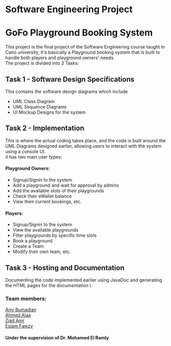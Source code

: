 # Software Engineering Project
# GoFo Playground Booking System
This project is the final project of the Software Engineering course taught in Cairo university, it's basically a
Playground booking system that is built to handle both players and playground owners' needs. \
The project is divided into 3 Tasks:
## Task 1 - Software Design Specifications
This contains the software design diagrams which include
- UML Class Diagram
- UML Sequence Diagrams
- UI Mockup Designs for the system
## Task 2 - Implementation
This is where the actual coding takes place, and the code is built around the UML Diagrams designed earlier, allowing users to interact with the system using a console UI. \
it has two main user types:
#### Playground Owners:
- Signup/Signin to the system
- Add a playground and wait for approval by admins
- Add the available slots of their playgrounds
- Check their eWallet balance
- View their current bookings, etc.
#### Players: 
- Signup/Signin to the system
- View the available playgrounds
- Filter playgrounds by specific time slots
- Book a playground
- Create a Team
- Modify their own team, etc.
## Task 3 - Hosting and Documentation
Documenting the code implemented earlier using JavaDoc and generating the HTML pages for the documentation
\
### Team members: 
[Amr Bumadian](https://github.com/AmrBumadian) \
[Ahmed Alaa](https://github.com/ShikhTawel) \
[Ziad Amr](https://github.com/ZiadAmr14) \
[Eslam Fawzy](https://github.com/eslamfawzy2001) 

#### Under the supervision of Dr. Mohamed El Ramly